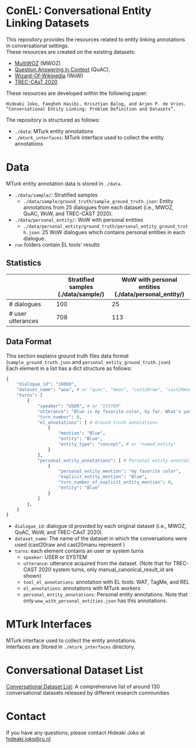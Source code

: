 ConEL: Conversational Entity Linking Datasets
============

This repository provides the resources related to entity linking annotations in conversational settings.\
These resources are created on the existing datasets:
- [MultiWOZ](https://github.com/budzianowski/multiwoz) (MWOZ)
- [Question Answering in Context](https://quac.ai/) (QuAC), 
- [Wizard-Of-Wikipedia](https://parl.ai/projects/wizard_of_wikipedia/) (WoW)
- [TREC-CAsT 2020](https://github.com/daltonj/treccastweb)

These resources are developed within the following paper:

```
Hideaki Joko, Faegheh Hasibi, Krisztian Balog, and Arjen P. de Vries. “Conversational Entity Linking: Problem Definition and Datasets”.
```

The repository is structured as follows:
- `./data`: MTurk entity annotations
- `./mturk_interfaces`: MTurk interface used to collect the entity annotations

# Data

MTurk entity annotation data is stored in `./data`.
- `./data/sample/`: Stratified samples
  - `./data/sample/ground_truth/sample_ground_truth.json`: Entity annotations from 25 dialogues from each dataset (i.e., MWOZ, QuAC, WoW, and TREC-CAST 2020).
- `./data/personal_entity/`: WoW with personal entities
  - `./data/personal_entity/ground_truth/personal_entity_ground_truth.json`: 25 WoW dialogues which contains personal entities in each dialogue.
- `run` folders contain EL tools' results

## Statistics

|                   | Stratified samples<br>(./data/sample/) | WoW with personal entities<br>(./data/personal_entity/) |
|-------------------|----------------------------------------|---------------------------------------------------------|
| # dialogues       | 100                                    | 25                                                      |
| # user utterances | 708                                    | 113                                                     |


## Data Format
This section explains ground truth files data format (`sample_ground_truth.json` and `personal_entity_ground_truth.json`)\
Each element in a list has a dict structure as follows:

```py
{
    "dialogue_id": "10060",
    "dataset_name": "wow", # or "quac", "mwoz", "cast20raw", "cast20manu"
    "turns": [
        {
            "speaker": "USER", # or "SYSTEM"
            "utterance": "Blue is my favorite color, by far. What's yours?",
            "turn_number": 0, 
            "el_annotations": [ # Ground truth annotations
                {
                    "mention": "Blue",
                    "entity": "Blue",
                    "entity_type": "concept", # or "named_entity"
                }
            ],
            "personal_entity_annotations": [ # Personal entity annotations
                {
                    "personal_entity_mention": "my favorite color",
                    "explicit_entity_mention": "Blue",
                    "turn_number_of_explicit_entity_mention": 0,
                    "entity": "Blue"
                }
            ]
        },
    ]
}
```

- `dialogue_id`: dialogue id provided by each original dataset (i.e., MWOZ, QuAC, WoW, and TREC-CAsT 2020). 
- `dataset_name`: The name of the dataset in which the conversations were used (cast20raw and cast20manu represent )
- `turns`: each element contains an user or system turns
  - `speaker`: USER or SYSTEM
  - `utterance`: utterance acquired from the dataset. (Note that for TREC-CAST 2020 system turns, only manual_canonical_result_id are shown)
  - `tool_el_annotations`: annotation with EL tools: WAT, TagMe, and REL
  - `el_annotations`: annotations with MTurk workers
  - `personal_entity_annotations`: Personal entity annotations. Note that only `wow_with_personal_entities.json` has this annotations.

# MTurk Interfaces

MTurk interface used to collect the entity annotations.\
Interfaces are Stored in `./mturk_interfaces` directory.

# Conversational Dataset List

[Conversational Dataset List](https://docs.google.com/spreadsheets/d/1N5_5gBKlGR-OrigRNct4jQ6iEqSycyqcoN61JpsHFDQ/edit?usp=sharing): A comprehensive list of around 130 conversational datasets released by different research communities

<!--# TBA
MTurk interface edit histories with the reasons why those interfaces needed to be modified (based on a pilot experiment on MTurk)-->

# Contact

If you have any questions, please contact Hideaki Joko at hideaki.joko@ru.nl
